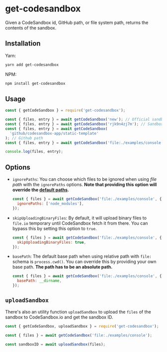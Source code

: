 # get-codesandbox

Given a CodeSandbox id, GitHub path, or file system path, returns the contents of the sandbox.

## Installation

Yarn:

```sh
yarn add get-codesandbox
```

NPM:

```sh
npm install get-codesandbox
```

## Usage

```js
const { getCodeSandbox } = require('get-codesandbox');

const { files, entry } = await getCodeSandbox('new'); // Official sandboxes
const { files, entry } = await getCodeSandbox('rjk9n4zj7m'); // Sandbox ID
const { files, entry } = await getCodeSandbox(
  'github/codesandbox-app/static-template'
); // Github path
const { files, entry } = await getCodeSandbox('file:./examples/console'); // File path

console.log(files, entry);
```

## Options

- `ignorePaths`: You can choose which files to be ignored when using _file path_ with the `ignorePaths` options. **Note that providing this option will override the [default paths](./ignore-paths.js).**

  ```js
  const { files } = await getCodeSandbox('file:./examples/console', {
    ignorePaths: ['node_modules'],
  });
  ```
- `skipUploadingBinaryFiles`: By default, it will upload binary files to `file.io` temporary until CodeSandbox fetch it from there. You can bypass this by setting this option to `true`.
  ```js
  const { files } = await getCodeSandbox('file:./examples/console', {
    skipUploadingBinaryFiles: true,
  });
  ```
- `basePath`: The default base path when using relative path with `file:` schema is `process.cwd()`. You can override this by providing your own base path. **The path has to be an absolute path.**
  ```js
  const { files } = await getCodeSandbox('file:./examples/console', {
    basePath: __dirname,
  });
  ```

## `uploadSandbox`

There's also an utility function `uploadSandbox` to upload the `files` of the sandbox to CodeSandbox.io and get the sandbox ID.

```js
const { getCodeSandbox, uploadSandbox } = require('get-codesandbox');

const { files } = await getCodeSandbox('file:./examples/console');

const sandboxID = await uploadSandbox(files);
```
